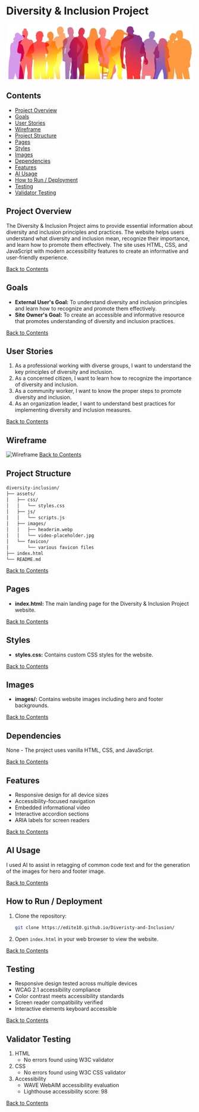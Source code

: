 # Diversity & Inclusion Project
![Diversity & Inclusion](assets/images/headerim.webp)

## Contents
- [Project Overview](#project-overview)
- [Goals](#goals)
- [User Stories](#user-stories)
- [Wireframe](#wireframe)
- [Project Structure](#project-structure)
- [Pages](#pages)
- [Styles](#styles)
- [Images](#images)
- [Dependencies](#dependencies)
- [Features](#features)
- [AI Usage](#ai-usage)
- [How to Run / Deployment](#how-to-run--deployment)
- [Testing](#testing)
- [Validator Testing](#validator-testing)

## Project Overview
The Diversity & Inclusion Project aims to provide essential information about diversity and inclusion principles and practices. The website helps users understand what diversity and inclusion mean, recognize their importance, and learn how to promote them effectively. The site uses HTML, CSS, and JavaScript with modern accessibility features to create an informative and user-friendly experience.

[Back to Contents](#contents)

## Goals
- **External User's Goal:** To understand diversity and inclusion principles and learn how to recognize and promote them effectively.
- **Site Owner's Goal:** To create an accessible and informative resource that promotes understanding of diversity and inclusion practices.

[Back to Contents](#contents)

## User Stories
1) As a professional working with diverse groups, I want to understand the key principles of diversity and inclusion.
2) As a concerned citizen, I want to learn how to recognize the importance of diversity and inclusion.
3) As a community worker, I want to know the proper steps to promote diversity and inclusion.
4) As an organization leader, I want to understand best practices for implementing diversity and inclusion measures.

[Back to Contents](#contents)

## Wireframe
![Wireframe](assets/images/wireframe.jpg)
[Back to Contents](#contents)

## Project Structure
```
diversity-inclusion/
├── assets/
│   ├── css/
│   │   └── styles.css
│   ├── js/
│   │   └── scripts.js
│   ├── images/
│   │   ├── headerim.webp
│   │   └── video-placeholder.jpg
│   └── favicon/
│       └── various favicon files
├── index.html
└── README.md
```
[Back to Contents](#contents)

## Pages
- **index.html:** The main landing page for the Diversity & Inclusion Project website.

[Back to Contents](#contents)

## Styles
- **styles.css:** Contains custom CSS styles for the website.

[Back to Contents](#contents)

## Images
- **images/:** Contains website images including hero and footer backgrounds.

[Back to Contents](#contents)

## Dependencies
None - The project uses vanilla HTML, CSS, and JavaScript.

[Back to Contents](#contents)

## Features
- Responsive design for all device sizes
- Accessibility-focused navigation
- Embedded informational video
- Interactive accordion sections
- ARIA labels for screen readers

[Back to Contents](#contents)

## AI Usage
I used AI to assist in retagging of common code text and for the generation of the images for hero and footer image.

[Back to Contents](#contents)

## How to Run / Deployment
1. Clone the repository:
    ```sh
    git clone https://edite10.github.io/Diveristy-and-Inclusion/
    ```
2. Open `index.html` in your web browser to view the website.

[Back to Contents](#contents)

## Testing
- Responsive design tested across multiple devices
- WCAG 2.1 accessibility compliance
- Color contrast meets accessibility standards
- Screen reader compatibility verified
- Interactive elements keyboard accessible

[Back to Contents](#contents)

## Validator Testing
1. HTML
   - No errors found using W3C validator
2. CSS
   - No errors found using W3C CSS validator
3. Accessibility
   - WAVE WebAIM accessibility evaluation
   - Lighthouse accessibility score: 98

[Back to Contents](#contents)